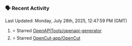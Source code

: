 ### 🗣 Recent Activity

<!--RECENT_ACTIVITY:last_update-->
Last Updated: Monday, July 28th, 2025, 12:47:59 PM (GMT)
<!--RECENT_ACTIVITY:last_update_end-->
<!--RECENT_ACTIVITY:start-->
1. ⭐ Starred [OpenAPITools/openapi-generator](https://github.com/OpenAPITools/openapi-generator)<br>
2. ⭐ Starred [OpenCut-app/OpenCut](https://github.com/OpenCut-app/OpenCut)<br>
<!--RECENT_ACTIVITY:end-->
